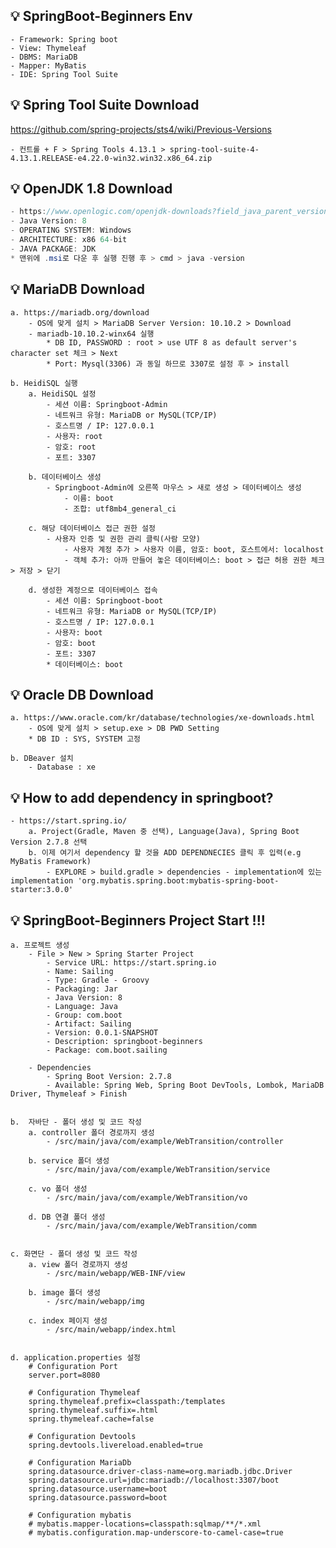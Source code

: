 ## 💡 SpringBoot-Beginners Env
    - Framework: Spring boot
    - View: Thymeleaf
    - DBMS: MariaDB
    - Mapper: MyBatis
    - IDE: Spring Tool Suite
    
## 💡 Spring Tool Suite Download 
https://github.com/spring-projects/sts4/wiki/Previous-Versions

    - 컨트롤 + F > Spring Tools 4.13.1 > spring-tool-suite-4-4.13.1.RELEASE-e4.22.0-win32.win32.x86_64.zip
    
## 💡 OpenJDK 1.8 Download
```java
- https://www.openlogic.com/openjdk-downloads?field_java_parent_version_target_id=416&field_operating_system_target_id=436&field_architecture_target_id=391&field_java_package_target_id=396
- Java Version: 8
- OPERATING SYSTEM: Windows
- ARCHITECTURE: x86 64-bit
- JAVA PACKAGE: JDK
* 맨위에 .msi로 다운 후 실행 진행 후 > cmd > java -version
```    

## 💡 MariaDB  Download
    a. https://mariadb.org/download
        - OS에 맞게 설치 > MariaDB Server Version: 10.10.2 > Download
        - mariadb-10.10.2-winx64 실행 
            * DB ID, PASSWORD : root > use UTF 8 as default server's character set 체크 > Next
            * Port: Mysql(3306) 과 동일 하므로 3307로 설정 후 > install
        
    b. HeidiSQL 실행
        a. HeidiSQL 설정
            - 세션 이름: Springboot-Admin
            - 네트워크 유형: MariaDB or MySQL(TCP/IP)
            - 호스트명 / IP: 127.0.0.1
            - 사용자: root
            - 암호: root
            - 포트: 3307

        b. 데이터베이스 생성
            - Springboot-Admin에 오른쪽 마우스 > 새로 생성 > 데이터베이스 생성 
                - 이름: boot
                - 조합: utf8mb4_general_ci 
        
        c. 해당 데이터베이스 접근 권한 설정
            - 사용자 인증 및 권한 관리 클릭(사람 모양) 
                - 사용자 계정 추가 > 사용자 이름, 암호: boot, 호스트에서: localhost
                - 객체 추가: 아까 만들어 놓은 데이터베이스: boot > 접근 허용 권한 체크 > 저장 > 닫기 
                
        d. 생성한 계정으로 데이터베이스 접속
            - 세션 이름: Springboot-boot
            - 네트워크 유형: MariaDB or MySQL(TCP/IP)
            - 호스트명 / IP: 127.0.0.1
            - 사용자: boot
            - 암호: boot
            - 포트: 3307
            * 데이터베이스: boot
    
## 💡 Oracle DB Download
    a. https://www.oracle.com/kr/database/technologies/xe-downloads.html
        - OS에 맞게 설치 > setup.exe > DB PWD Setting
        * DB ID : SYS, SYSTEM 고정
        
    b. DBeaver 설치
        - Database : xe
          

## 💡 How to add dependency in springboot?
    - https://start.spring.io/
        a. Project(Gradle, Maven 중 선택), Language(Java), Spring Boot Version 2.7.8 선택 
        b. 이제 여기서 dependency 할 것을 ADD DEPENDNECIES 클릭 후 입력(e.g MyBatis Framework)
            - EXPLORE > build.gradle > dependencies - implementation에 있는 implementation 'org.mybatis.spring.boot:mybatis-spring-boot-starter:3.0.0' 
                    
## 💡 SpringBoot-Beginners Project Start !!!        
    a. 프로젝트 생성 
        - File > New > Spring Starter Project
            - Service URL: https://start.spring.io
            - Name: Sailing
            - Type: Gradle - Groovy 
            - Packaging: Jar
            - Java Version: 8
            - Language: Java
            - Group: com.boot
            - Artifact: Sailing
            - Version: 0.0.1-SNAPSHOT
            - Description: springboot-beginners
            - Package: com.boot.sailing
        
        - Dependencies
            - Spring Boot Version: 2.7.8
            - Available: Spring Web, Spring Boot DevTools, Lombok, MariaDB Driver, Thymeleaf > Finish
            
            
    b.  자바단 - 폴더 생성 및 코드 작성 
        a. controller 폴더 경로까지 생성
            - /src/main/java/com/example/WebTransition/controller
                            
        b. service 폴더 생성
            - /src/main/java/com/example/WebTransition/service
            
        c. vo 폴더 생성
            - /src/main/java/com/example/WebTransition/vo
                                
        d. DB 연결 폴더 생성
            - /src/main/java/com/example/WebTransition/comm
           
           
    c. 화면단 - 폴더 생성 및 코드 작성 
        a. view 폴더 경로까지 생성
            - /src/main/webapp/WEB-INF/view

        b. image 폴더 생성
            - /src/main/webapp/img

        c. index 페이지 생성
            - /src/main/webapp/index.html
           
           
    d. application.properties 설정
        # Configuration Port
        server.port=8080

        # Configuration Thymeleaf
        spring.thymeleaf.prefix=classpath:/templates
        spring.thymeleaf.suffix=.html
        spring.thymeleaf.cache=false

        # Configuration Devtools
        spring.devtools.livereload.enabled=true

        # Configuration MariaDb
        spring.datasource.driver-class-name=org.mariadb.jdbc.Driver
        spring.datasource.url=jdbc:mariadb://localhost:3307/boot
        spring.datasource.username=boot
        spring.datasource.password=boot

        # Configuration mybatis
        # mybatis.mapper-locations=classpath:sqlmap/**/*.xml
        # mybatis.configuration.map-underscore-to-camel-case=true